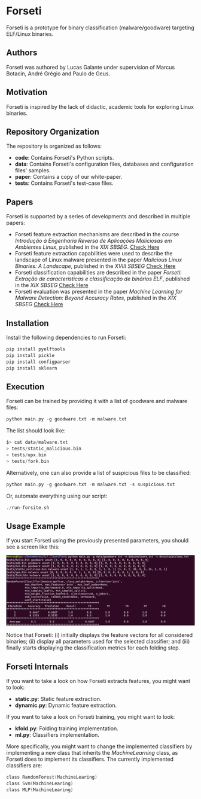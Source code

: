 # Forseti

Forseti is a prototype for binary classification (malware/goodware) targeting ELF/Linux binaries.

## Authors

Forseti was authored by Lucas Galante under supervision of Marcus Botacin, André Grégio and Paulo de Geus.

## Motivation

Forseti is inspired by the lack of didactic, academic tools for exploring Linux binaries.

## Repository Organization

The repository is organized as follows:

* **code**: Contains Forseti's Python scripts.
* **data**: Contains Forseti's configuration files, databases and configuration files' samples.
* **paper**: Contains a copy of our white-paper.
* **tests**: Contains Forseti's test-case files.

## Papers

Forseti is supported by a series of developments and described in multiple papers:

* Forseti feature extraction mechanisms are described in the course *Introdução à Engenharia Reversa de Aplicações Maliciosas em Ambientes Linux*, published in the *XIX SBSEG*. [Check Here](https://github.com/marcusbotacin/Malware.Reverse.Intro/blob/master/SBSEG/curso.pdf)
* Forseti feature extraction capabilities were used to describe the landscape of Linux malware presented in the paper *Malicious Linux Binaries: A Landscape*, published in the *XVIII SBSEG* [Check Here](https://github.com/marcusbotacin/Linux.Malware/blob/master/paper.pdf)
* Forseti classification capabilities are described in the paper *Forseti: Extração de características e classificação de binários ELF*, published in the *XIX SBSEG* [Check Here](paper/forseti.pdf)
* Forseti evaluation was presented in the paper *Machine Learning for Malware Detection: Beyond Accuracy Rates*, published in the *XIX SBSEG* [Check Here](paper/classifier.pdf)

## Installation

Install the following dependencies to run Forseti:

```C
pip install pyelftools
pip install pickle
pip install configparser
pip install sklearn
```

## Execution

Forseti can be trained by providing it with a list of goodware and malware files:

```C
python main.py -g goodware.txt -m malware.txt
```

The list should look like:
```C
$> cat data/malware.txt 
> tests/static_malicious.bin
> tests/upx.bin
> tests/fork.bin
```

Alternatively, one can also provide a list of suspicious files to be classified:

```C
python main.py -g goodware.txt -m malware.txt -s suspicious.txt
```

Or, automate everything using our script:
```C
./run-forsite.sh
```

## Usage Example

If you start Forseti using the previously presented parameters, you should see a screen like this:

![Forseti Execution Example](figs/forseti.png)

Notice that Forseti: (i) initially displays the feature vectors for all considered binaries;
(ii) display all parameters used for the selected classifier; and (iii) finally starts displaying
the classification metrics for each folding step.

## Forseti Internals

If you want to take a look on how Forseti extracts features, you might want to look:

* **static.py**: Static feature extraction.
* **dynamic.py**: Dynamic feature extraction.

If you want to take a look on Forseti training, you might want to look:

* **kfold.py**: Folding training implementation.
* **ml.py**: Classifiers implementation.

More specifically, you might want to change the implemented classifiers by implementing a new class that inherits the *MachineLearning* class, as Forseti does to implement its classifiers. The currently implemented classifiers are:

```C
class RandomForest(MachineLearing)
class Svm(MachineLearing)
class MLP(MachineLearing)
```
